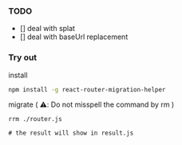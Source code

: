 ### TODO
- [] deal with splat
- [] deal with baseUrl replacement


### Try out
install

```bash
npm install -g react-router-migration-helper
```

migrate ( ⚠️: Do not misspell the command by rm )

```
rrm ./router.js

# the result will show in result.js
```